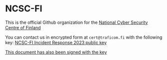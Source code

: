 # NCSC-FI

This is the official Github organization for the [National Cyber Security Centre of Finland](https://ncsc.fi/)

You can contact us in encrypted form at `cert@traficom.fi` with the following key:
[NCSC-FI Incident Response 2023 public key](https://www.kyberturvallisuuskeskus.fi/sites/default/files/media/file/NCSC-FI_Incident_Response_2023_pub.txt)

[This document has also been signed with the key](README.md.asc)

